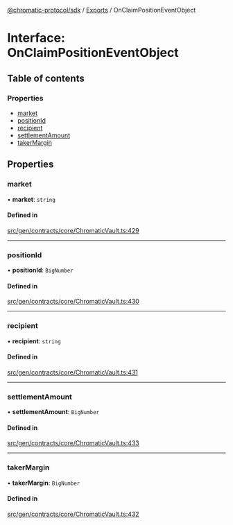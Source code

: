 [@chromatic-protocol/sdk](../README.md) / [Exports](../modules.md) / OnClaimPositionEventObject

# Interface: OnClaimPositionEventObject

## Table of contents

### Properties

- [market](OnClaimPositionEventObject.md#market)
- [positionId](OnClaimPositionEventObject.md#positionid)
- [recipient](OnClaimPositionEventObject.md#recipient)
- [settlementAmount](OnClaimPositionEventObject.md#settlementamount)
- [takerMargin](OnClaimPositionEventObject.md#takermargin)

## Properties

### market

• **market**: `string`

#### Defined in

[src/gen/contracts/core/ChromaticVault.ts:429](https://github.com/chromatic-protocol/sdk/blob/5e51723/src/gen/contracts/core/ChromaticVault.ts#L429)

___

### positionId

• **positionId**: `BigNumber`

#### Defined in

[src/gen/contracts/core/ChromaticVault.ts:430](https://github.com/chromatic-protocol/sdk/blob/5e51723/src/gen/contracts/core/ChromaticVault.ts#L430)

___

### recipient

• **recipient**: `string`

#### Defined in

[src/gen/contracts/core/ChromaticVault.ts:431](https://github.com/chromatic-protocol/sdk/blob/5e51723/src/gen/contracts/core/ChromaticVault.ts#L431)

___

### settlementAmount

• **settlementAmount**: `BigNumber`

#### Defined in

[src/gen/contracts/core/ChromaticVault.ts:433](https://github.com/chromatic-protocol/sdk/blob/5e51723/src/gen/contracts/core/ChromaticVault.ts#L433)

___

### takerMargin

• **takerMargin**: `BigNumber`

#### Defined in

[src/gen/contracts/core/ChromaticVault.ts:432](https://github.com/chromatic-protocol/sdk/blob/5e51723/src/gen/contracts/core/ChromaticVault.ts#L432)
